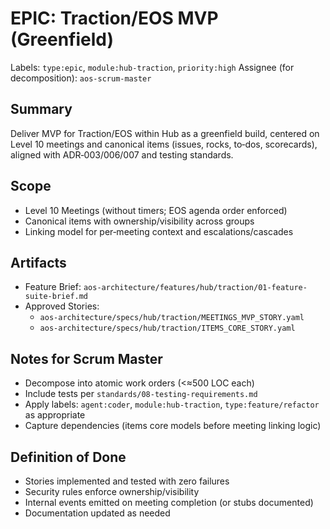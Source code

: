# EPIC: Traction/EOS MVP (Greenfield)

Labels: `type:epic`, `module:hub-traction`, `priority:high`
Assignee (for decomposition): `aos-scrum-master`

## Summary
Deliver MVP for Traction/EOS within Hub as a greenfield build, centered on Level 10 meetings and canonical items (issues, rocks, to‑dos, scorecards), aligned with ADR‑003/006/007 and testing standards.

## Scope
- Level 10 Meetings (without timers; EOS agenda order enforced)
- Canonical items with ownership/visibility across groups
- Linking model for per‑meeting context and escalations/cascades

## Artifacts
- Feature Brief: `aos-architecture/features/hub/traction/01-feature-suite-brief.md`
- Approved Stories:
  - `aos-architecture/specs/hub/traction/MEETINGS_MVP_STORY.yaml`
  - `aos-architecture/specs/hub/traction/ITEMS_CORE_STORY.yaml`

## Notes for Scrum Master
- Decompose into atomic work orders (<≈500 LOC each)
- Include tests per `standards/08-testing-requirements.md`
- Apply labels: `agent:coder`, `module:hub-traction`, `type:feature/refactor` as appropriate
- Capture dependencies (items core models before meeting linking logic)

## Definition of Done
- Stories implemented and tested with zero failures
- Security rules enforce ownership/visibility
- Internal events emitted on meeting completion (or stubs documented)
- Documentation updated as needed
